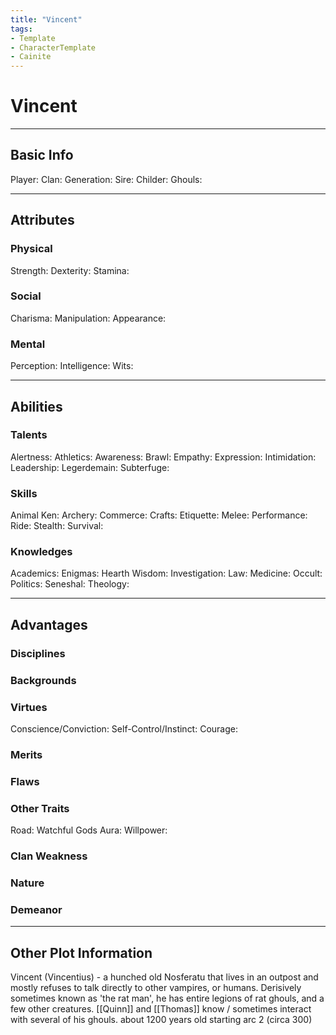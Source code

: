 ```yaml
---
title: "Vincent"
tags:
- Template
- CharacterTemplate
- Cainite
---
```

# Vincent
---
## Basic Info
Player: 
Clan:
Generation:
Sire:
Childer:
Ghouls:

---

## Attributes
### Physical
Strength: 
Dexterity:
Stamina:

### Social
Charisma:
Manipulation:
Appearance:

### Mental
Perception: 
Intelligence:
Wits:

---

## Abilities
### Talents
Alertness:
Athletics:
Awareness:
Brawl:
Empathy:
Expression:
Intimidation:
Leadership:
Legerdemain:
Subterfuge:

### Skills
Animal Ken:
Archery:
Commerce:
Crafts:
Etiquette:
Melee:
Performance:
Ride:
Stealth:
Survival:

### Knowledges
Academics:
Enigmas:
Hearth Wisdom:
Investigation:
Law:
Medicine:
Occult:
Politics:
Seneshal:
Theology:

---

## Advantages
### Disciplines



### Backgrounds



### Virtues
Conscience/Conviction: 
Self-Control/Instinct:
Courage:

### Merits

### Flaws

### Other Traits
Road: Watchful Gods
Aura:
Willpower:

### Clan Weakness

### Nature

### Demeanor

---
## Other Plot Information

Vincent (Vincentius) - a hunched old Nosferatu that lives in an outpost and mostly refuses to talk directly to other vampires, or humans. Derisively sometimes known as 'the rat man', he has entire legions of rat ghouls, and a few other creatures. [[Quinn]] and [[Thomas]] know / sometimes interact with several of his ghouls.
about 1200 years old starting arc 2 (circa 300)